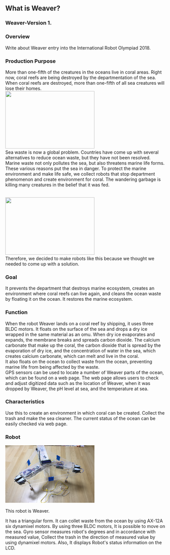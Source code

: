 ## What is Weaver?

### Weaver-Version 1.

### Overview

Write about Weaver entry into the International Robot Olympiad 2018.

### Production Purpose

More than one-fifth of the creatures in the oceans live in coral areas.
Right now, coral reefs are being destroyed by the departmentation of the sea.
When coral reefs are destroyed, more than one-fifth of all sea creatures will lose their homes.
<br>
<img src="http://research-paper.co.kr/data/media/image//201705/20170518160616115.jpg" width="280px" height="180px">
<br>
Sea waste is now a global problem. Countries have come up with several alternatives to reduce ocean waste, but they have not been resolved. Marine waste not only pollutes the sea, but also threatens marine life forms.
These various reasons put the sea in danger. To protect the marine environment and make life safe, we collect robots that stop department phenomenon and create environment for coral.
The wandering garbage is killing many creatures in the belief that it was fed.

<br>
<img src="http://www.ecofuturenetwork.co.kr/news/photo/201704/14058_15141_2155.jpg" width="280px" height="180px">
<br>
Therefore, we decided to make robots like this because we thought we needed to come up with a solution.

### Goal

It prevents the department that destroys marine ecosystem, creates an environment where coral reefs can live again, and cleans the ocean waste by floating it on the ocean.
It restores the marine ecosystem.

### Function

When the robot Weaver lands on a coral reef by shipping, it uses three BLDC motors.
It floats on the surface of the sea and drops a dry ice wrapped in the same material as an omu.
When dry ice evaporates and expands, the membrane breaks and spreads carbon dioxide.
The calcium carbonate that make up the coral, the carbon dioxide that is spread by the evaporation of dry ice, and the concentration of water in the sea, which creates calcium carbonate, which can melt and live in the coral.
<br>
It also floats on the ocean to collect waste from the ocean, preventing marine life from being affected by the waste.
<br>
GPS sensors can be used to locate a number of Weaver parts of the ocean, which can be found on a web page. The web page allows users to check and adjust digitized data such as the location of Weaver, when it was dropped by Weaver, the pH level at sea, and the temperature at sea.

### Characteristics

Use this to create an environment in which coral can be created.
Collect the trash and make the sea cleaner.
The current status of the ocean can be easily checked via web page.

### Robot



<img src="img1.jpg" width="280px" height="180px">

This robot is Weaver.

It has a triangular form.  It can collet waste from the ocean by using AX-12A six dynamixel motors. By using three BLDC motors, It is possible to move on the sea. Gyro sensor measures robot's degrees and in accordance with measured value, Collect the trash in the direction of measured value by using dynamixel motors. Also, It displays Robot's status information on the LCD.  